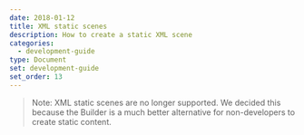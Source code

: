 ```yaml
---
date: 2018-01-12
title: XML static scenes
description: How to create a static XML scene
categories:
  - development-guide
type: Document
set: development-guide
set_order: 13
---
```


> Note: XML static scenes are no longer supported. We decided this because the Builder is a much better alternative for non-developers to create static content.

<!--

You can create a static scene with XML. The advantage of this is that the code is simpler and straight forward, very similar to the code of an [A-frame](aframe.io) scene. The disadvantage is that you can't make the scene dynamic or interactive in any way, users will only be able to walk around it and interact with each other.

## Create a static scene

1. Create a new folder where you want to create the scene
2. Open Terminal in Mac or Command prompt in Windows and run the following command in the folder you just created:

   ```bash
   dcl init --boilerplate static
   ```

This command creates a Decentraland **project** in your current working directory containing a **scene**.

## Elements of a static scene

Each XML tag in the scene represents an entity. Entities are nested into a single tree structure where child entities inherit properties from the parent entities, so for example if a parent is rotated, its children will be rotated in the same degree as well.

The scene tree structure must start with a `<scene>` tag in the root level.

```xml
<scene>
  <box position="5 5 1" ></box>
  <entity position=" 1 3 1"></ entity>
    <box position="0 0 0" ></box>
  </entity>
</scene>
```

#### Primitive shapes

You can add primitive shapes like boxes, cones, or spheres.

```xml
<box color="#ff00aa" position="1 2 3" ></box>
<sphere color="#00aaff" position="1 2 3" scale="4 4 4"></sphere>
<plane color="#00aaff" position="1 2 3" scale="4 4 4" rotation="-90 0 0" ></plane>
```

#### 3D Models

You can import 3D models in _glTF_ format into your scene. See [3D model considerations]({{ site.baseurl }}{% post_url /3d-modeling/2018-01-09-3d-models %}) for details about what can be supported in 3D models.

```xml
<gltf-model position="1 2 3" scale="4 4 4" src="models/dog.gltf"></gltf-model>
```

All `gltf-model` entities need to have an `src` attribute, pointing to a file for the 3D model.

#### Wrapper entities

You can use basic entities as wrappers to group and transform child entities. These entities are invisible, but any attributes they have are inherited by their children, which can make it easier to scale, rotate or position several entities as a group.

```xml
<entity position="5 0 0" rotation="0 90 0">
   <box color="#ff00aa" position="-2 0 0"></box>
   <box color="#00aaff" position="2 0 0"></box>
 </entity>
```

## XML attributes

Entities have different attributes depending on their type, for example it only makes sense for a cylinder to have _radiusTop_ and _radiusBottom_.

All entities have the following attributes:

- `position`: Requires three numbers, detailing the _x_, _y_ and _z_ coordinates.
- `rotation`: Requires three numbers, detailing _x_, _y_ and _z_ rotation angles, in degrees.
- `scale`: Can either have a single number, to maintain the entity’s proportions, or three numbers, in case you want to scale the _x_, _y_ and _z_ axis in different proportions.

See [entity interfaces]({{ site.baseurl }}{% post_url /development-guide/2018-01-13-xml-static-scenes %}) for a full list of all the available components per type of entity. Each component is expressed as an attribute in XML. Some of these components are only supported in TypeScript scenes.

## Migrate an A-frame to a Decentraland static scene

To migrate a scene that was developed in A-frame into decentraland:

- Create a new static scene with the CLI as explained in Create scene.
  > Note: If the size of the A-frame scene is larger than 1 Decentraland parcel, make sure you configure the scene to have enough parcels to fit it.
- Copy the entire entity structure from your the A-Frame's _index.html_ file. Paste it in the Decentraland's _scene.xml_ file, in between the `<scene>` and `</scene>` lines. Delete the existing boilerplate box, sphere and cylinder primitives from the scene.
- Make the following changes to the A-frame primitives:
  - In every tag name that starts with _a-_ remove the _a-_. So tags like `<a-entity>` and `<a-gltf-model>` become `<entity>` and `<gltf-model>`.
  - For all _position_ attributes, inverse the z axis. For example `position=”10 5 15”` should become `position=”10 5 -15”`.

-->
